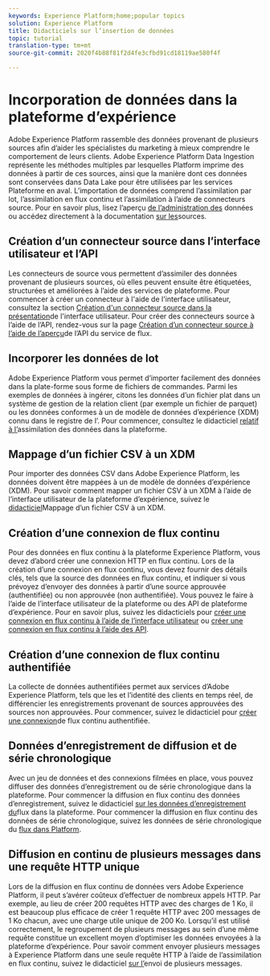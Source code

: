 ```yaml
---
keywords: Experience Platform;home;popular topics
solution: Experience Platform
title: Didacticiels sur l’insertion de données
topic: tutorial
translation-type: tm+mt
source-git-commit: 2020f4b88f81f2d4fe3cfbd91cd18119ae580f4f

---
```



# Incorporation de données dans la plateforme d’expérience

Adobe Experience Platform rassemble des données provenant de plusieurs sources afin d’aider les spécialistes du marketing à mieux comprendre le comportement de leurs clients. Adobe Experience Platform Data Ingestion représente les méthodes multiples par lesquelles Platform imprime des données à partir de ces sources, ainsi que la manière dont ces données sont conservées dans Data Lake pour être utilisées par les services Plateforme en aval. L’importation de données comprend l’assimilation par lot, l’assimilation en flux continu et l’assimilation à l’aide de connecteurs source. Pour en savoir plus, lisez l’aperçu [de l’administration des](../ingestion/home.md) données ou accédez directement à la documentation [sur les](../source-connectors/home.md)sources.

## Création d’un connecteur source dans l’interface utilisateur et l’API

Les connecteurs de source vous permettent d’assimiler des données provenant de plusieurs sources, où elles peuvent ensuite être étiquetées, structurées et améliorées à l’aide des services de plateforme. Pour commencer à créer un connecteur à l&#39;aide de l&#39;interface utilisateur, consultez la section [Création d&#39;un connecteur source dans la présentation](https://www.adobe.io/apis/experienceplatform/home/tutorials/sources-ui-tutorials.html#!api-specification/markdown/narrative/tutorials/sources_tutorial/ui/sources-ui-tutorial.md)de l&#39;interface utilisateur. Pour créer des connecteurs source à l’aide de l’API, rendez-vous sur la page [Création d’un connecteur source à l’aide de l’aperçu](https://www.adobe.io/apis/experienceplatform/home/tutorials/sources-api-tutorials.html#!api-specification/markdown/narrative/tutorials/sources_tutorial/api/sources-api-tutorial.md)de l’API du service de flux.

## Incorporer les données de lot

Adobe Experience Platform vous permet d’importer facilement des données dans la plate-forme sous forme de fichiers de commandes. Parmi les exemples de données à ingérer, citons les données  d’un fichier plat dans un système de gestion de la relation client (par exemple un fichier de parquet) ou les données conformes à un de modèle de données d’expérience (XDM) connu dans le registre de l’. Pour commencer, consultez le didacticiel [relatif à l’](../ingestion/tutorials/ingest-batch-data.md)assimilation des données dans la plateforme.

## Mappage d’un fichier CSV à un XDM 

Pour importer des données CSV dans Adobe Experience Platform, les données doivent être mappées à un  de modèle de données d’expérience (XDM). Pour savoir comment mapper un fichier CSV à un XDM à l’aide de l’interface utilisateur de la plateforme d’expérience, suivez le [didacticiel](../ingestion/tutorials/map-a-csv-file.md)Mappage d’un fichier CSV à un XDM.

## Création d’une connexion de flux continu

Pour  des données en flux continu à la plateforme Experience Platform, vous devez d’abord créer une connexion HTTP en flux continu. Lors de la création d’une connexion en flux continu, vous devez fournir des détails clés, tels que la source des données en flux continu, et indiquer si vous prévoyez d’envoyer des données à partir d’une source approuvée (authentifiée) ou non approuvée (non authentifiée). Vous pouvez le faire à l’aide de l’interface utilisateur de la plateforme ou des API de plateforme d’expérience. Pour en savoir plus, suivez les didacticiels pour [créer une connexion en flux continu à l’aide de l’interface utilisateur](../ingestion/tutorials/create-streaming-connection-ui.md) ou [créer une connexion en flux continu à l’aide des API](../ingestion/tutorials/create-streaming-connection.md).

## Création d’une connexion de flux continu authentifiée

La collecte de données authentifiées permet aux services d’Adobe Experience Platform, tels que les  et l’identité des clients en temps réel, de différencier les enregistrements provenant de sources approuvées des sources non approuvées. Pour commencer, suivez le didacticiel pour [créer une connexion](../ingestion/tutorials/create-authenticated-streaming-connection.md)de flux continu authentifiée.

## Données d’enregistrement de diffusion et de série chronologique

Avec un jeu de données et des connexions filmées en place, vous pouvez diffuser des données d’enregistrement ou de série chronologique dans la plateforme. Pour commencer la diffusion en flux continu des données d’enregistrement, suivez le didacticiel [sur les données d’enregistrement du](../ingestion/tutorials/streaming-record-data.md)flux dans la plateforme. Pour commencer la diffusion en flux continu des données de série chronologique, suivez les données de série chronologique du [flux dans Platform](../ingestion/tutorials/streaming-time-series-data.md).

## Diffusion en continu de plusieurs messages dans une requête HTTP unique

Lors de la diffusion en flux continu de données vers Adobe Experience Platform, il peut s’avérer coûteux d’effectuer de nombreux appels HTTP. Par exemple, au lieu de créer 200 requêtes HTTP avec des charges de 1 Ko, il est beaucoup plus efficace de créer 1 requête HTTP avec 200 messages de 1 Ko chacun, avec une charge utile unique de 200 Ko. Lorsqu’il est utilisé correctement, le regroupement de plusieurs messages au sein d’une même requête constitue un excellent moyen d’optimiser les données envoyées à la plateforme d’expérience. Pour savoir comment envoyer plusieurs messages à Experience Platform dans une seule requête HTTP à l’aide de l’assimilation en flux continu, suivez le didacticiel [sur l’](../ingestion/tutorials/streaming-multiple-messages.md)envoi de plusieurs messages.



